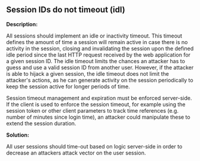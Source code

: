 
Session IDs do not timeout (idl)
-------

**Description:**

All sessions should implement an idle or inactivity timeout. 
This timeout defines the amount of time a session will remain active in case there is no 
activity in the session, closing and invalidating the session upon the defined idle period 
since the last HTTP request received by the web application for a given session ID. 
The idle timeout limits the chances an attacker has to guess and use a valid session ID 
from another user. However, if the attacker is able to hijack a given session, 
the idle timeout does not limit the attacker's actions, as he can generate activity on 
the session periodically to keep the session active for longer periods of time. 

Session timeout management and expiration must be enforced server-side. If the client is 
used to enforce the session timeout, for example using the session token or other client 
parameters to track time references (e.g. number of minutes since login time), an attacker 
could manipulate these to extend the session duration.


**Solution:**

All user sessions should time-out based on logic server-side in order to decrease an 
attackers attack vector on the user session.

	
